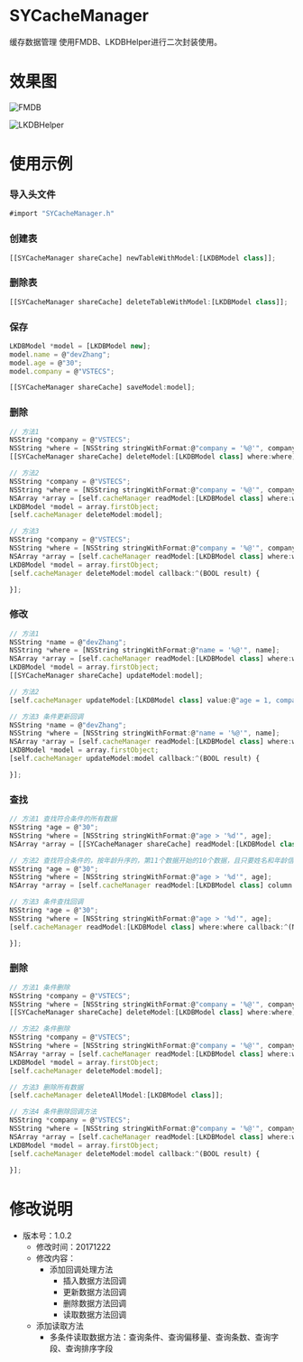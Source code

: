 # SYCacheManager
缓存数据管理
使用FMDB、LKDBHelper进行二次封装使用。

# 效果图

![FMDB](./FMDB.gif)

![LKDBHelper](./LKDBHelper.gif)

# 使用示例

### 导入头文件
~~~ javascript
#import "SYCacheManager.h"
~~~

### 创建表
~~~ javascript
[[SYCacheManager shareCache] newTableWithModel:[LKDBModel class]];
~~~

### 删除表
~~~ javascript
[[SYCacheManager shareCache] deleteTableWithModel:[LKDBModel class]];
~~~ 

### 保存
~~~ javascript
LKDBModel *model = [LKDBModel new];
model.name = @"devZhang";
model.age = @"30";
model.company = @"VSTECS";

[[SYCacheManager shareCache] saveModel:model];
~~~

### 删除
~~~ javascript
// 方法1
NSString *company = @"VSTECS";
NSString *where = [NSString stringWithFormat:@"company = '%@'", company];
[[SYCacheManager shareCache] deleteModel:[LKDBModel class] where:where];
~~~

~~~ javascript
// 方法2
NSString *company = @"VSTECS";
NSString *where = [NSString stringWithFormat:@"company = '%@'", company];
NSArray *array = [self.cacheManager readModel:[LKDBModel class] where:where];
LKDBModel *model = array.firstObject;
[self.cacheManager deleteModel:model];
~~~

~~~ javascript
// 方法3
NSString *company = @"VSTECS";
NSString *where = [NSString stringWithFormat:@"company = '%@'", company];
NSArray *array = [self.cacheManager readModel:[LKDBModel class] where:where];
LKDBModel *model = array.firstObject;
[self.cacheManager deleteModel:model callback:^(BOOL result) {

}];
~~~ 

### 修改
~~~ javascript
// 方法1
NSString *name = @"devZhang";
NSString *where = [NSString stringWithFormat:@"name = '%@'", name];
NSArray *array = [self.cacheManager readModel:[LKDBModel class] where:where];
LKDBModel *model = array.firstObject;
[[SYCacheManager shareCache] updateModel:model];
~~~

~~~ javascript
// 方法2
[self.cacheManager updateModel:[LKDBModel class] value:@"age = 1, company = 'company:1'" where:where];
~~~

~~~ javascript
// 方法3 条件更新回调
NSString *name = @"devZhang";
NSString *where = [NSString stringWithFormat:@"name = '%@'", name];
NSArray *array = [self.cacheManager readModel:[LKDBModel class] where:where];
LKDBModel *model = array.firstObject;
[self.cacheManager updateModel:model callback:^(BOOL result) {

}];
~~~ 

### 查找
~~~ javascript
// 方法1 查找符合条件的所有数据
NSString *age = @"30";
NSString *where = [NSString stringWithFormat:@"age > '%d'", age];
NSArray *array = [[SYCacheManager shareCache] readModel:[LKDBModel class] where:where];
~~~

~~~ javascript
// 方法2 查找符合条件的，按年龄升序的，第11个数据开始的10个数据，且只要姓名和年龄信息
NSString *age = @"30";
NSString *where = [NSString stringWithFormat:@"age > '%d'", age];
NSArray *array = [self.cacheManager readModel:[LKDBModel class] column:@"name,age" where:where orderBy:@"age asc" offset:10 count:10];
~~~

~~~ javascript
// 方法3 条件查找回调
NSString *age = @"30";
NSString *where = [NSString stringWithFormat:@"age > '%d'", age];
[self.cacheManager readModel:[LKDBModel class] where:where callback:^(NSMutableArray *array) {

}];
~~~ 

### 删除
~~~ javascript
// 方法1 条件删除
NSString *company = @"VSTECS";
NSString *where = [NSString stringWithFormat:@"company = '%@'", company];
[[SYCacheManager shareCache] deleteModel:[LKDBModel class] where:where];
~~~

~~~ javascript
// 方法2 条件删除
NSString *company = @"VSTECS";
NSString *where = [NSString stringWithFormat:@"company = '%@'", company];
NSArray *array = [self.cacheManager readModel:[LKDBModel class] where:where];
LKDBModel *model = array.firstObject;
[self.cacheManager deleteModel:model];
~~~

~~~ javascript
// 方法3 删除所有数据
[self.cacheManager deleteAllModel:[LKDBModel class]];
~~~

~~~ javascript
// 方法4 条件删除回调方法
NSString *company = @"VSTECS";
NSString *where = [NSString stringWithFormat:@"company = '%@'", company];
NSArray *array = [self.cacheManager readModel:[LKDBModel class] where:where];
LKDBModel *model = array.firstObject;
[self.cacheManager deleteModel:model callback:^(BOOL result) {

}];
~~~

# 修改说明
* 版本号：1.0.2
  * 修改时间：20171222
  * 修改内容：
    * 添加回调处理方法
      * 插入数据方法回调
      * 更新数据方法回调
      * 删除数据方法回调
      * 读取数据方法回调
  * 添加读取方法
    * 多条件读取数据方法：查询条件、查询偏移量、查询条数、查询字段、查询排序字段


